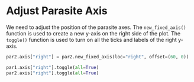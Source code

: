 # Adjust Parasite Axis

We need to adjust the position of the parasite axes. The `new_fixed_axis()` function is used to create a new y-axis on the right side of the plot. The `toggle()` function is used to turn on all the ticks and labels of the right y-axis.

```python
par2.axis["right"] = par2.new_fixed_axis(loc="right", offset=(60, 0))

par1.axis["right"].toggle(all=True)
par2.axis["right"].toggle(all=True)
```
